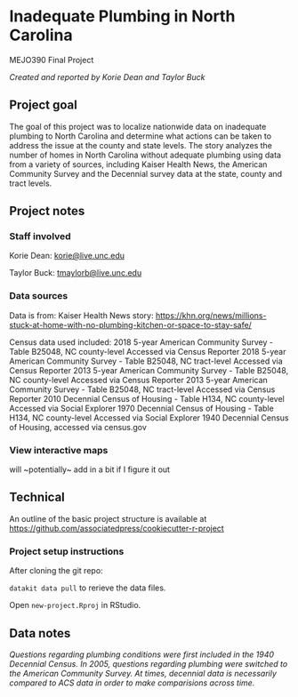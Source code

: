 # Inadequate Plumbing in North Carolina
MEJO390 Final Project

*Created and reported by Korie Dean and Taylor Buck*

## Project goal

The goal of this project was to localize nationwide data on inadequate plumbing to North Carolina and determine what actions can be taken to address the issue at the county and state levels. The story analyzes the number of homes in North Carolina without adequate plumbing using data from a variety of sources, including Kaiser Health News, the American Community Survey and the Decennial survey data at the state, county and tract levels.

## Project notes

### Staff involved

Korie Dean: korie@live.unc.edu

Taylor Buck: tmaylorb@live.unc.edu

### Data sources
Data is from:
  Kaiser Health News story: https://khn.org/news/millions-stuck-at-home-with-no-plumbing-kitchen-or-space-to-stay-safe/

Census data used included:
  2018 5-year American Community Survey - Table B25048, NC county-level
    Accessed via Census Reporter
  2018 5-year American Community Survey - Table B25048, NC tract-level
    Accessed via Census Reporter
  2013 5-year American Community Survey - Table B25048, NC county-level
    Accessed via Census Reporter
  2013 5-year American Community Survey - Table B25048, NC tract-level
    Accessed via Census Reporter
  2010 Decennial Census of Housing - Table H134, NC county-level
    Accessed via Social Explorer
  1970 Decennial Census of Housing - Table H134, NC county-level
    Accessed via Social Explorer
  1940 Decennial Census of Housing, accessed via census.gov
  
### View interactive maps
will ~potentially~ add in a bit if I figure it out
  
## Technical

An outline of the basic project structure is available at https://github.com/associatedpress/cookiecutter-r-project

### Project setup instructions

After cloning the git repo:

`datakit data pull` to rerieve the data files.

Open `new-project.Rproj` in RStudio.

## Data notes

*Questions regarding plumbing conditions were first included in the 1940 Decennial Census. In 2005, questions regarding plumbing were switched to the American Community Survey. At times, decennial data is necessarily compared to ACS data in order to make comparisions across time.*
